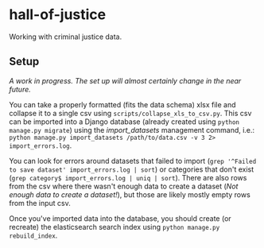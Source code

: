 # hall-of-justice

Working with criminal justice data.

## Setup

*A work in progress. The set up will almost certainly change in the near future.*

You can take a properly formatted (fits the data schema) xlsx file and collapse it to a single csv using `scripts/collapse_xls_to_csv.py`. This csv can be imported into a Django database (already created using `python manage.py migrate`) using the *import_datasets* management command, i.e.: `python manage.py import_datasets /path/to/data.csv -v 3 2> import_errors.log`.

You can look for errors around datasets that failed to import (`grep '^Failed to save dataset' import_errors.log | sort`) or categories that don't exist (`grep category$ import_errors.log | uniq | sort`). There are also  rows from the csv where there wasn't enough data to create a dataset (*Not enough data to create a dataset!*), but those are likely mostly empty rows from the input csv.

Once you've imported data into the database, you should create (or recreate) the elasticsearch search index using `python manage.py rebuild_index`.